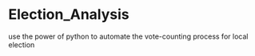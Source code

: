 # Election_Analysis

use the power of python to automate the vote-counting process for local election


